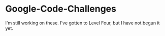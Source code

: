 # Google-Code-Challenges
I'm still working on these. I've gotten to Level Four, but I have not begun it yet.
